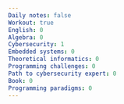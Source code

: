 ```yaml
---
Daily notes: false
Workout: true
English: 0
Algebra: 0
Cybersecurity: 1
Embedded systems: 0
Theoretical informatics: 0
Programming challenges: 0
Path to cybersecurity expert: 0
Book: 0
Programming paradigms: 0
---
```




